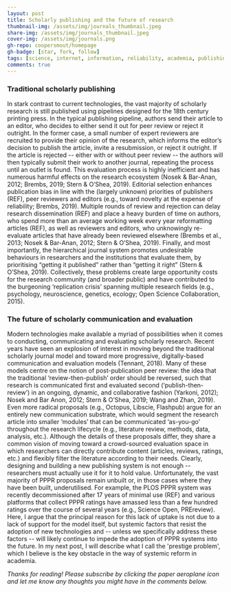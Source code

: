 ```yaml
---
layout: post
title: Scholarly publishing and the future of research
thumbnail-img: /assets/img/journals_thumbnail.jpeg
share-img: /assets/img/journals_thumbnail.jpeg
cover-img: /assets/img/journals.png
gh-repo: coopersmout/homepage
gh-badge: [star, fork, follow]
tags: [science, internet, information, reliability, academia, publishing, peer review]
comments: true
---
```


### Traditional scholarly publishing
In stark contrast to current technologies, the vast majority of scholarly research is still published using pipelines designed for the 18th century printing press. In the typical publishing pipeline, authors send their article to an editor, who decides to either send it out for peer review or reject it outright. In the former case, a small number of expert reviewers are recruited to provide their opinion of the research, which informs the editor’s decision to publish the article, invite a resubmission, or reject it outright. If the article is rejected -- either with or without peer review -- the authors will then typically submit their work to another journal, repeating the process until an outlet is found. This evaluation process is highly inefficient and has numerous harmful effects on the research ecosystem (Nosek & Bar-Anan, 2012; Brembs, 2019; Stern & O’Shea, 2019). Editorial selection enhances publication bias in line with the (largely unknown) priorities of publishers (REF), peer reviewers and editors (e.g., toward novelty at the expense of reliability; Brembs, 2019). Multiple rounds of review and rejection can delay research dissemination (REF) and place a heavy burden of time on authors, who spend more than an average working week every year reformatting articles (REF), as well as reviewers and editors, who unknowingly re-evaluate articles that have already been reviewed elsewhere (Brembs et al., 2013; Nosek & Bar-Anan, 2012; Stern & O’Shea, 2019). Finally, and most importantly, the hierarchical journal system promotes undesirable behaviours in researchers and the institutions that evaluate them, by prioritising “getting it published” rather than “getting it right” (Stern & O’Shea, 2019). Collectively, these problems create large opportunity costs for the research community (and broader public) and have contributed to the burgeoning ‘replication crisis’ spanning multiple research fields (e.g., psychology, neuroscience, genetics, ecology; Open Science Collaboration, 2015).

### The future of scholarly communication and evaluation
Modern technologies make available a myriad of possibilities when it comes to conducting, communicating and evaluating scholarly research. Recent years have seen an explosion of interest in moving beyond the traditional scholarly journal model and toward more progressive, digitally-based communication and evaluation models (Tennant, 2018). Many of these models centre on the notion of post-publication peer review: the idea that the traditional ‘review-then-publish’ order should be reversed, such that research is communicated first and evaluated second (‘publish-then-review’) in an ongoing, dynamic, and collaborative fashion (Yarkoni, 2012); Nosek and Bar Anon, 2012; Stern & O’Shea, 2019; Wang and Zhan, 2019). Even more radical proposals (e.g., Octopus, Libscie, Flashpub) argue for an entirely new communication substrate, which would segment the research article into smaller ‘modules’ that can be communicated ‘as-you-go’ throughout the research lifecycle (e.g., literature review, methods, data, analysis, etc.). Although the details of these proposals differ, they share a common vision of moving toward a crowd-sourced evaluation space in which researchers can directly contribute content (articles, reviews, ratings, etc.) and flexibly filter the literature according to their needs. Clearly, designing and building a new publishing system is not enough -- researchers must actually use it for it to hold value. Unfortunately, the vast majority of PPPR proposals remain unbuilt or, in those cases where they have been built, underutilised. For example, the PLOS PPPR system was recently decommissioned after 17 years of minimal use (REF) and various platforms that collect PPPR ratings have amassed less than a few hundred ratings over the course of several years (e.g., Science Open, PREreview). Here, I argue that the principal reason for this lack of uptake is not due to a lack of support for the model itself, but systemic factors that resist the adoption of new technologies and -- unless we specifically address these factors -- will likely continue to impede the adoption of PPPR systems into the future. In my next post, I will describe what I call the 'prestige problem', which I believe is the key obstacle in the way of systemic reform in academia.

*Thanks for reading! Please subscribe by clicking the paper aeroplane icon and let me know any thoughts you might have in the comments below.*
